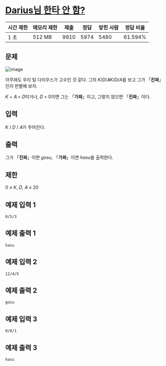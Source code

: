 # [Darius님 한타 안 함?](https://www.acmicpc.net/problem/20499)

| 시간 제한 | 메모리 제한 | 제출 | 정답 | 맞힌 사람 | 정답 비율 |
| --- | --- | --- | --- | --- | --- |
| 1 초 | 512 MB | 9910 | 5974 | 5480 | 61.594% |

## 문제

![image](https://upload.acmicpc.net/7e511773-be18-4dcc-a516-00dc87dda2f4/-/preview/)

아무래도 우리 팀 다리우스가 고수인 것 같다. 그의 𝐾/𝐷/𝐴$K/D/A$를 보고 그가 「**진짜**」인지 판별해 보자.

𝐾 + 𝐴 < 𝐷이거나, 𝐷 = 0이면 그는 「**가짜**」이고, 그렇지 않으면 「**진짜**」이다.

## 입력

𝐾 / 𝐷 / 𝐴가 주어진다.

## 출력

그가 「**진짜**」이면 *gosu*, 「**가짜**」이면 *hasu*를 출력한다.

## 제한

0 ≤ 𝐾, 𝐷, 𝐴 ≤ 20

## 예제 입력 1

```
0/5/3

```

## 예제 출력 1

```
hasu

```

## 예제 입력 2

```
12/4/5

```

## 예제 출력 2

```
gosu

```

## 예제 입력 3

```
0/0/1

```

## 예제 출력 3

```
hasu
```
